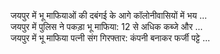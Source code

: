 जयपुर में भू माफियाओं की दबंगई के आगे कॉलोनीवासियों में भय ...<br>
जयपुर में पुलिस ने पकड़ा भू माफिया: 12 से अधिक कब्जे और ...<br>
जयपुर में भू माफिया पत्नी संग गिरफ्तार: कंपनी बनाकर फर्जी पट्टे ...<br>
